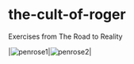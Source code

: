 # the-cult-of-roger
Exercises from The Road to Reality

|![penrose1](https://github.com/user-attachments/assets/443bf3a2-6116-4f5b-9ba6-788ce94c0bfa)|![penrose2](https://github.com/user-attachments/assets/e47a31d5-7a38-4426-af79-290f732c3b8f)|

